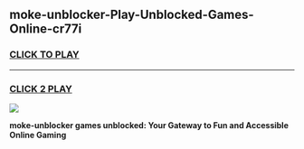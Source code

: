 
## moke-unblocker-Play-Unblocked-Games-Online-cr77i
<h3>
<a href="https://premium76.site?title=moke-unblocker&ref=25A">CLICK TO PLAY</a></h3>
<hr>

<h3>
<a href="https://premium76.site?title=moke-unblocker&ref=25A">CLICK 2 PLAY</a>
  
</h3>

<a href="https://premium76.site?title=moke-unblocker&ref=25A"><img src="https://clearcache.store/games.png"></a>


**moke-unblocker games unblocked: Your Gateway to Fun and Accessible Online Gaming**

